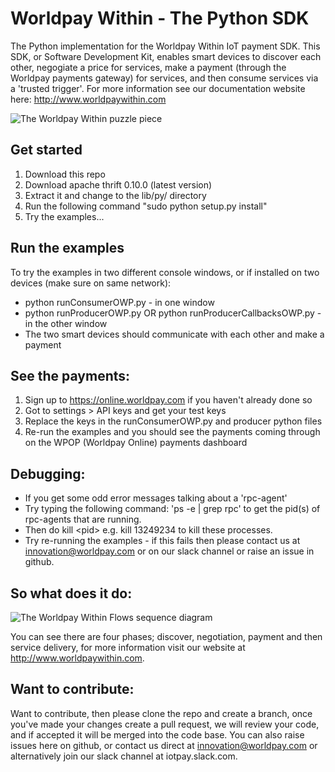 # Worldpay Within - The Python SDK

The Python implementation for the Worldpay Within IoT payment SDK. This SDK, or Software Development Kit, enables smart devices to discover each other, negogiate a price for services, make a payment (through the Worldpay payments gateway) for services, and then consume services via a 'trusted trigger'. For more information see our documentation website here: http://www.worldpaywithin.com

![The Worldpay Within puzzle piece](http://wptechinnovation.github.io/worldpay-within-sdk/images/architecture/worldpayWithinFig1.png)

## Get started
1. Download this repo
2. Download apache thrift 0.10.0 (latest version)
3. Extract it and change to the lib/py/ directory
4. Run the following command "sudo python setup.py install"
5. Try the examples...

## Run the examples
To try the examples in two different console windows, or if installed on two devices (make sure on same network):
* python runConsumerOWP.py - in one window
* python runProducerOWP.py OR python runProducerCallbacksOWP.py - in the other window
* The two smart devices should communicate with each other and make a payment

## See the payments:
1. Sign up to https://online.worldpay.com if you haven't already done so
2. Got to settings > API keys and get your test keys
3. Replace the keys in the runConsumerOWP.py and producer python files
4. Re-run the examples and you should see the payments coming through on the WPOP (Worldpay Online) payments dashboard

## Debugging:
* If you get some odd error messages talking about a 'rpc-agent'
* Try typing the following command: 'ps -e | grep rpc' to get the pid(s) of rpc-agents that are running. 
* Then do kill &lt;pid&gt; e.g. kill 13249234 to kill these processes.
* Try re-running the examples - if this fails then please contact us at innovation@worldpay.com or on our slack channel or raise an issue in github.
  
## So what does it do:

![The Worldpay Within Flows sequence diagram](http://wptechinnovation.github.io/worldpay-within-sdk/images/architecture/serviceOverview.png)

You can see there are four phases; discover, negotiation, payment and then service delivery, for more information visit our website at http://www.worldpaywithin.com.

## Want to contribute:

Want to contribute, then please clone the repo and create a branch, once you've made your changes create a pull request, we will review your code, and if accepted it will be merged into the code base. You can also raise issues here on github, or contact us direct at innovation@worldpay.com or alternatively join our slack channel at iotpay.slack.com.


  
